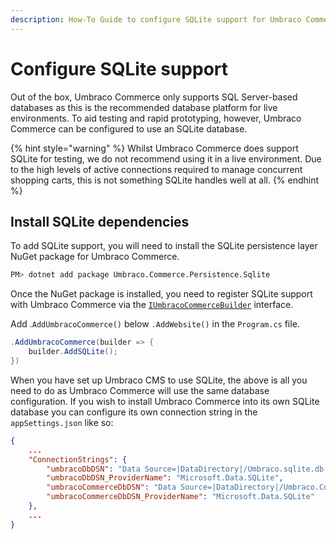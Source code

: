```yaml
---
description: How-To Guide to configure SQLite support for Umbraco Commerce.
---
```


# Configure SQLite support

Out of the box, Umbraco Commerce only supports SQL Server-based databases as this is the recommended database platform for live environments. To aid testing and rapid prototyping, however, Umbraco Commerce can be configured to use an SQLite database.

{% hint style="warning" %}
Whilst Umbraco Commerce does support SQLite for testing, we do not recommend using it in a live environment. Due to the high levels of active connections required to manage concurrent shopping carts, this is not something SQLite handles well at all.
{% endhint %}

## Install SQLite dependencies

To add SQLite support, you will need to install the SQLite persistence layer NuGet package for Umbraco Commerce.

```bash
PM> dotnet add package Umbraco.Commerce.Persistence.Sqlite
```

Once the NuGet package is installed, you need to register SQLite support with Umbraco Commerce via the [`IUmbracoCommerceBuilder`](../key-concepts/umbraco-commerce-builder.md) interface.

Add .`AddUmbracoCommerce()` below `.AddWebsite()` in the `Program.cs` file.

```csharp
.AddUmbracoCommerce(builder => {
    builder.AddSQLite();
})
```

When you have set up Umbraco CMS to use SQLite, the above is all you need to do as Umbraco Commerce will use the same database configuration. If you wish to install Umbraco Commerce into its own SQLite database you can configure its own connection string in the `appSettings.json` like so:

```json
{
    ...
    "ConnectionStrings": {
        "umbracoDbDSN": "Data Source=|DataDirectory|/Umbraco.sqlite.db;Cache=Private;Foreign Keys=True;Pooling=True",
        "umbracoDbDSN_ProviderName": "Microsoft.Data.SQLite",
        "umbracoCommerceDbDSN": "Data Source=|DataDirectory|/Umbraco.Commerce.sqlite.db;Mode=ReadWrite;Foreign Keys=True;Pooling=True;Cache=Private",
        "umbracoCommerceDbDSN_ProviderName": "Microsoft.Data.SQLite"
    },
    ...
}

```
